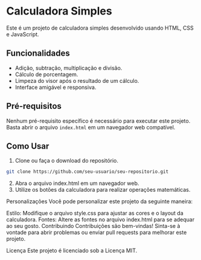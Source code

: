 # Calculadora Simples

Este é um projeto de calculadora simples desenvolvido usando HTML, CSS e JavaScript.

## Funcionalidades

- Adição, subtração, multiplicação e divisão.
- Cálculo de porcentagem.
- Limpeza do visor após o resultado de um cálculo.
- Interface amigável e responsiva.

## Pré-requisitos

Nenhum pré-requisito específico é necessário para executar este projeto. Basta abrir o arquivo `index.html` em um navegador web compatível.

## Como Usar

1. Clone ou faça o download do repositório.
```bash
git clone https://github.com/seu-usuario/seu-repositorio.git
```

2. Abra o arquivo index.html em um navegador web.
3. Utilize os botões da calculadora para realizar operações matemáticas.

Personalizações
Você pode personalizar este projeto da seguinte maneira:

Estilo: Modifique o arquivo style.css para ajustar as cores e o layout da calculadora.
Fontes: Altere as fontes no arquivo index.html para se adequar ao seu gosto.
Contribuindo
Contribuições são bem-vindas! Sinta-se à vontade para abrir problemas ou enviar pull requests para melhorar este projeto.

Licença
Este projeto é licenciado sob a Licença MIT.
